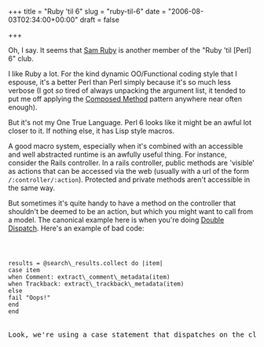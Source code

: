 +++
title = "Ruby 'til 6"
slug = "ruby-til-6"
date = "2006-08-03T02:34:00+00:00"
draft = false

+++

Oh, I say. It seems that [Sam Ruby](http://www.intertwingly.net/blog/2006/08/01/Python-vs-Ruby) is another member of the "Ruby 'til \[Perl\] 6" club.

I like Ruby a lot. For the kind dynamic OO/Functional coding style that I espouse, it's a better Perl than Perl simply because it's so much less verbose (I got *so* tired of always unpacking the argument list, it tended to put me off applying the [Composed Method](http://www.c2.com/cgi/wiki?ComposedMethod) pattern anywhere near often enough).

But it's not my One True Language. Perl 6 looks like it might be an awful lot closer to it. If nothing else, it has Lisp style macros.

A good macro system, especially when it's combined with an accessible and well abstracted runtime is an awfully useful thing. For instance, consider the Rails controller. In a rails controller, public methods are 'visible' as actions that can be accessed via the web (usually with a url of the form `/:controller/:action`). Protected and private methods aren't accessible in the same way.

But sometimes it's quite handy to have a method on the controller that shouldn't be deemed to be an action, but which you might want to call from a model. The canonical example here is when you're doing [Double Dispatch](http://www.c2.com/cgi/wiki?DoubleDispatch). Here's an example of bad code:

<code lang='ruby'>

<pre>
results = @search\_results.collect do |item|
case item
when Comment: extract\_comment\_metadata(item)
when Trackback: extract\_trackback\_metadata(item)
else
fail "Oops!"
end
end
</code>

Look, we're using a case statement that dispatches on the class of another object! This is a job for Polymorphism. Let's assume that the two `extract_*_metadata` methods need to do some of the things that only a controller can and can't simply be replaced with `extract_metadata` on the Comment and Trackback objects. Here's how I'd rejig the controller code:
